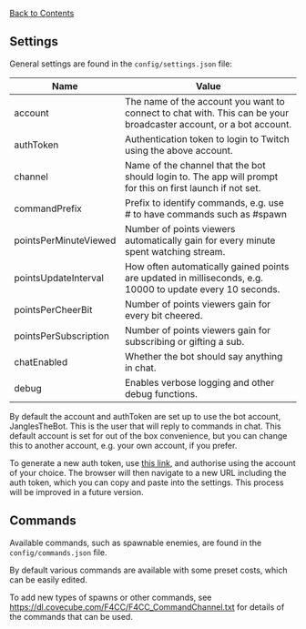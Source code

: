 [Back to Contents](./README.md)

## Settings

General settings are found in the `config/settings.json` file:

| Name                  | Value                                                                                                             |
|-----------------------|-------------------------------------------------------------------------------------------------------------------|
| account               | The name of the account you want to connect to chat with. This can be your broadcaster account, or a bot account. |
| authToken             | Authentication token to login to Twitch using the above account.                                                  |
| channel               | Name of the channel that the bot should login to. The app will prompt for this on first launch if not set.        |
| commandPrefix         | Prefix to identify commands, e.g. use # to have commands such as #spawn                                           |
| pointsPerMinuteViewed | Number of points viewers automatically gain for every minute spent watching stream.                               |
| pointsUpdateInterval  | How often automatically gained points are updated in milliseconds, e.g. 10000 to update every 10 seconds.         |
| pointsPerCheerBit     | Number of points viewers gain for every bit cheered.                                                              |
| pointsPerSubscription | Number of points viewers gain for subscribing or gifting a sub.                                                   |
| chatEnabled           | Whether the bot should say anything in chat.                                                                      |
| debug                 | Enables verbose logging and other debug functions.                                                                |

By default the account and authToken are set up to use the bot account, JanglesTheBot. This is the user that will reply to commands in chat. This default account is set for out of the box convenience, but you can change this to another account, e.g. your own account, if you prefer.

To generate a new auth token, use [this link](https://id.twitch.tv/oauth2/authorize?response_type=token&client_id=uxj8hdpst8v4lutkr842b3lxz8tp0o&redirect_uri=http://localhost:3000&scope=chat%3Aread+chat%3Aedit), and authorise using the account of your choice. The browser will then navigate to a new URL including the auth token, which you can copy and paste into the settings. This process will be improved in a future version.

## Commands

Available commands, such as spawnable enemies, are found in the `config/commands.json` file.

By default various commands are available with some preset costs, which can be easily edited.

To add new types of spawns or other commands, see https://dl.covecube.com/F4CC/F4CC_CommandChannel.txt for details of the commands that can be used.
